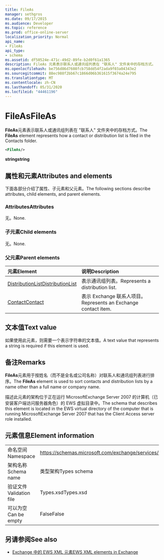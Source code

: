 ```yaml
---
title: FileAs
manager: sethgros
ms.date: 09/17/2015
ms.audience: Developer
ms.topic: reference
ms.prod: office-online-server
localization_priority: Normal
api_name:
- FileAs
api_type:
- schema
ms.assetid: df50524e-471c-49d2-89fe-b2d0f61a1365
description: FileAs 元素表示联系人或通讯组列表在 "联系人" 文件夹中的存档方式。
ms.openlocfilehash: be756d86d7608fcb758dd54f2ada9f03a04343e2
ms.sourcegitcommit: 88ec988f2bb67c1866d06b361615f3674a24e795
ms.translationtype: MT
ms.contentlocale: zh-CN
ms.lasthandoff: 05/31/2020
ms.locfileid: "44461196"
---
```

# <a name="fileas"></a><span data-ttu-id="5e73a-103">FileAs</span><span class="sxs-lookup"><span data-stu-id="5e73a-103">FileAs</span></span>

<span data-ttu-id="5e73a-104">**FileAs**元素表示联系人或通讯组列表在 "联系人" 文件夹中的存档方式。</span><span class="sxs-lookup"><span data-stu-id="5e73a-104">The **FileAs** element represents how a contact or distribution list is filed in the Contacts folder.</span></span> 
  
```xml
<FileAs/>
```

 <span data-ttu-id="5e73a-105">**string**</span><span class="sxs-lookup"><span data-stu-id="5e73a-105">**string**</span></span>
## <a name="attributes-and-elements"></a><span data-ttu-id="5e73a-106">属性和元素</span><span class="sxs-lookup"><span data-stu-id="5e73a-106">Attributes and elements</span></span>

<span data-ttu-id="5e73a-107">下面各部分介绍了属性、子元素和父元素。</span><span class="sxs-lookup"><span data-stu-id="5e73a-107">The following sections describe attributes, child elements, and parent elements.</span></span>
  
### <a name="attributes"></a><span data-ttu-id="5e73a-108">Attributes</span><span class="sxs-lookup"><span data-stu-id="5e73a-108">Attributes</span></span>

<span data-ttu-id="5e73a-109">无。</span><span class="sxs-lookup"><span data-stu-id="5e73a-109">None.</span></span>
  
### <a name="child-elements"></a><span data-ttu-id="5e73a-110">子元素</span><span class="sxs-lookup"><span data-stu-id="5e73a-110">Child elements</span></span>

<span data-ttu-id="5e73a-111">无。</span><span class="sxs-lookup"><span data-stu-id="5e73a-111">None.</span></span>
  
### <a name="parent-elements"></a><span data-ttu-id="5e73a-112">父元素</span><span class="sxs-lookup"><span data-stu-id="5e73a-112">Parent elements</span></span>

|<span data-ttu-id="5e73a-113">**元素**</span><span class="sxs-lookup"><span data-stu-id="5e73a-113">**Element**</span></span>|<span data-ttu-id="5e73a-114">**说明**</span><span class="sxs-lookup"><span data-stu-id="5e73a-114">**Description**</span></span>|
|:-----|:-----|
|[<span data-ttu-id="5e73a-115">DistributionList</span><span class="sxs-lookup"><span data-stu-id="5e73a-115">DistributionList</span></span>](distributionlist.md) <br/> |<span data-ttu-id="5e73a-116">表示通讯组列表。</span><span class="sxs-lookup"><span data-stu-id="5e73a-116">Represents a distribution list.</span></span>  <br/> |
|[<span data-ttu-id="5e73a-117">Contact</span><span class="sxs-lookup"><span data-stu-id="5e73a-117">Contact</span></span>](contact.md) <br/> |<span data-ttu-id="5e73a-118">表示 Exchange 联系人项目。</span><span class="sxs-lookup"><span data-stu-id="5e73a-118">Represents an Exchange contact item.</span></span>  <br/> |
   
## <a name="text-value"></a><span data-ttu-id="5e73a-119">文本值</span><span class="sxs-lookup"><span data-stu-id="5e73a-119">Text value</span></span>

<span data-ttu-id="5e73a-120">如果使用此元素，则需要一个表示字符串的文本值。</span><span class="sxs-lookup"><span data-stu-id="5e73a-120">A text value that represents a string is required if this element is used.</span></span>
  
## <a name="remarks"></a><span data-ttu-id="5e73a-121">备注</span><span class="sxs-lookup"><span data-stu-id="5e73a-121">Remarks</span></span>

<span data-ttu-id="5e73a-122">**FileAs**元素用于按姓名（而不是全名或公司名称）对联系人和通讯组列表进行排序。</span><span class="sxs-lookup"><span data-stu-id="5e73a-122">The **FileAs** element is used to sort contacts and distribution lists by a name other than a full name or company name.</span></span> 
  
<span data-ttu-id="5e73a-123">描述此元素的架构位于正在运行 MicrosoftExchange Server 2007 的计算机（已安装客户端访问服务器角色）的 EWS 虚拟目录中。</span><span class="sxs-lookup"><span data-stu-id="5e73a-123">The schema that describes this element is located in the EWS virtual directory of the computer that is running MicrosoftExchange Server 2007 that has the Client Access server role installed.</span></span>
  
## <a name="element-information"></a><span data-ttu-id="5e73a-124">元素信息</span><span class="sxs-lookup"><span data-stu-id="5e73a-124">Element information</span></span>

|||
|:-----|:-----|
|<span data-ttu-id="5e73a-125">命名空间</span><span class="sxs-lookup"><span data-stu-id="5e73a-125">Namespace</span></span>  <br/> |https://schemas.microsoft.com/exchange/services/2006/types  <br/> |
|<span data-ttu-id="5e73a-126">架构名称</span><span class="sxs-lookup"><span data-stu-id="5e73a-126">Schema name</span></span>  <br/> |<span data-ttu-id="5e73a-127">类型架构</span><span class="sxs-lookup"><span data-stu-id="5e73a-127">Types schema</span></span>  <br/> |
|<span data-ttu-id="5e73a-128">验证文件</span><span class="sxs-lookup"><span data-stu-id="5e73a-128">Validation file</span></span>  <br/> |<span data-ttu-id="5e73a-129">Types.xsd</span><span class="sxs-lookup"><span data-stu-id="5e73a-129">Types.xsd</span></span>  <br/> |
|<span data-ttu-id="5e73a-130">可以为空</span><span class="sxs-lookup"><span data-stu-id="5e73a-130">Can be empty</span></span>  <br/> |<span data-ttu-id="5e73a-131">False</span><span class="sxs-lookup"><span data-stu-id="5e73a-131">False</span></span>  <br/> |
   
## <a name="see-also"></a><span data-ttu-id="5e73a-132">另请参阅</span><span class="sxs-lookup"><span data-stu-id="5e73a-132">See also</span></span>



- [<span data-ttu-id="5e73a-133">Exchange 中的 EWS XML 元素</span><span class="sxs-lookup"><span data-stu-id="5e73a-133">EWS XML elements in Exchange</span></span>](ews-xml-elements-in-exchange.md)

